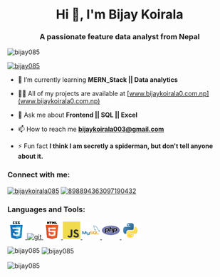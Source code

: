 <h1 align="center">Hi 👋, I'm Bijay Koirala</h1>
<h3 align="center">A passionate feature data analyst from Nepal</h3>

<p align="left"> <img src="https://komarev.com/ghpvc/?username=bijay085&label=Profile%20views&color=0e75b6&style=flat" alt="bijay085" /> </p>

<p align="left"> <a href="https://github.com/ryo-ma/github-profile-trophy"><img src="https://github-profile-trophy.vercel.app/?username=bijay085" alt="bijay085" /></a> </p>

- 🌱 I’m currently learning **MERN_Stack || Data analytics**

- 👨‍💻 All of my projects are available at [www.bijaykoirala0.com.np](www.bijaykoirala0.com.np)

- 💬 Ask me about **Frontend || SQL || Excel**

- 📫 How to reach me **bijaykoirala003@gmail.com**

- ⚡ Fun fact **I think I am secretly a spiderman, but don't tell anyone about it.**

<h3 align="left">Connect with me:</h3>
<p align="left">
<a href="https://linkedin.com/in/bijaykoirala085" target="blank"><img align="center" src="https://raw.githubusercontent.com/rahuldkjain/github-profile-readme-generator/master/src/images/icons/Social/linked-in-alt.svg" alt="bijaykoirala085" height="30" width="40" /></a>
<a href="https://discord.gg/898894363097190432" target="blank"><img align="center" src="https://raw.githubusercontent.com/rahuldkjain/github-profile-readme-generator/master/src/images/icons/Social/discord.svg" alt="898894363097190432" height="30" width="40" /></a>
</p>

<h3 align="left">Languages and Tools:</h3>
<p align="left"> <a href="https://www.w3schools.com/css/" target="_blank" rel="noreferrer"> <img src="https://raw.githubusercontent.com/devicons/devicon/master/icons/css3/css3-original-wordmark.svg" alt="css3" width="40" height="40"/> </a> <a href="https://git-scm.com/" target="_blank" rel="noreferrer"> <img src="https://www.vectorlogo.zone/logos/git-scm/git-scm-icon.svg" alt="git" width="40" height="40"/> </a> <a href="https://www.w3.org/html/" target="_blank" rel="noreferrer"> <img src="https://raw.githubusercontent.com/devicons/devicon/master/icons/html5/html5-original-wordmark.svg" alt="html5" width="40" height="40"/> </a> <a href="https://developer.mozilla.org/en-US/docs/Web/JavaScript" target="_blank" rel="noreferrer"> <img src="https://raw.githubusercontent.com/devicons/devicon/master/icons/javascript/javascript-original.svg" alt="javascript" width="40" height="40"/> </a> <a href="https://www.mysql.com/" target="_blank" rel="noreferrer"> <img src="https://raw.githubusercontent.com/devicons/devicon/master/icons/mysql/mysql-original-wordmark.svg" alt="mysql" width="40" height="40"/> </a> <a href="https://www.php.net" target="_blank" rel="noreferrer"> <img src="https://raw.githubusercontent.com/devicons/devicon/master/icons/php/php-original.svg" alt="php" width="40" height="40"/> </a> <a href="https://www.python.org" target="_blank" rel="noreferrer"> <img src="https://raw.githubusercontent.com/devicons/devicon/master/icons/python/python-original.svg" alt="python" width="40" height="40"/> </a> </p>

<p><img align="left" src="https://github-readme-stats.vercel.app/api/top-langs?username=bijay085&show_icons=true&locale=en&layout=compact" alt="bijay085" /></p>

<p>&nbsp;<img align="center" src="https://github-readme-stats.vercel.app/api?username=bijay085&show_icons=true&locale=en" alt="bijay085" /></p>

<p><img align="center" src="https://github-readme-streak-stats.herokuapp.com/?user=bijay085&" alt="bijay085" /></p>
